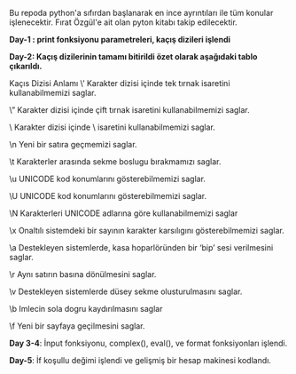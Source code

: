 Bu repoda python'a sıfırdan başlanarak en ince ayrıntıları ile tüm konular işlenecektir. Fırat Özgül'e ait olan pyton kitabı takip edilecektir.

**Day-1 : print fonksiyonu parametreleri, kaçış dizileri işlendi**

**Day-2: Kaçış dizilerinin tamamı bitirildi özet olarak aşağıdaki tablo çıkarıldı.**

Kaçıs Dizisi Anlamı
\’ Karakter dizisi içinde tek tırnak isaretini kullanabilmemizi saglar.

\” Karakter dizisi içinde çift tırnak isaretini kullanabilmemizi saglar.

\\ Karakter dizisi içinde \ isaretini kullanabilmemizi saglar.

\n Yeni bir satıra geçmemizi saglar.

\t Karakterler arasında sekme boslugu bırakmamızı saglar.

\u UNICODE kod konumlarını gösterebilmemizi saglar.

\U UNICODE kod konumlarını gösterebilmemizi saglar.

\N Karakterleri UNICODE adlarına göre kullanabilmemizi saglar

\x Onaltılı sistemdeki bir sayının karakter karsılıgını gösterebilmemizi saglar.

\a Destekleyen sistemlerde, kasa hoparlöründen bir ‘bip’ sesi verilmesini
saglar.

\r Aynı satırın basına dönülmesini saglar.

\v Destekleyen sistemlerde düsey sekme olusturulmasını saglar.

\b Imlecin sola dogru kaydırılmasını saglar

\f Yeni bir sayfaya geçilmesini saglar.




**Day 3-4**: İnput fonksiyonu, complex(), eval(), ve format fonksiyonları işlendi.



**Day-5**: İf koşullu değimi işlendi ve gelişmiş bir hesap makinesi kodlandı.


